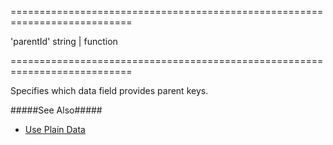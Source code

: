 <!--**
/*-------------------------------------------
    Auto-generated file. Do not modify.
-------------------------------------------

**-->
===========================================================================
<!--default-->'parentId'<!--/default-->
<!--type-->string | function<!--/type-->
===========================================================================

<!--shortDescription-->
Specifies which data field provides parent keys.
<!--/shortDescription-->

<!--fullDescription-->
#####See Also#####
- [Use Plain Data](/Documentation/Guide/Widgets/TreeList/Data_Binding/Use_Plain_Data/)
<!--/fullDescription-->